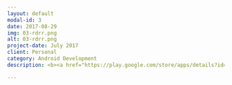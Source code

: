```yaml
---
layout: default
modal-id: 3
date: 2017-08-29
img: 03-rdrr.png
alt: 03-rdrr.png
project-date: July 2017
client: Personal
category: Android Development
description: <b><a href="https://play.google.com/store/apps/details?id=imaginary.question.rdrr">RDRR</a></b> <br /> Rolls dice for the Risk board game. Incorporates various Risk version abilities. 

---
```

